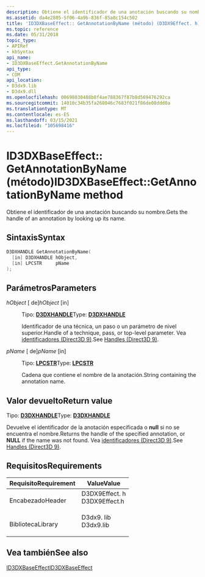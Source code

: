 ```yaml
---
description: Obtiene el identificador de una anotación buscando su nombre.
ms.assetid: da4e2805-5f06-4a9b-836f-85a8c154c502
title: 'ID3DXBaseEffect:: GetAnnotationByName (método) (D3DX9Effect. h)'
ms.topic: reference
ms.date: 05/31/2018
topic_type:
- APIRef
- kbSyntax
api_name:
- ID3DXBaseEffect.GetAnnotationByName
api_type:
- COM
api_location:
- D3dx9.lib
- D3dx9.dll
ms.openlocfilehash: 00698030488b8f4ae788367f87b8d569476292ca
ms.sourcegitcommit: 14010c34b35fa268046c7683f021f86de08ddd0a
ms.translationtype: MT
ms.contentlocale: es-ES
ms.lasthandoff: 03/15/2021
ms.locfileid: "105698416"
---
```

# <a name="id3dxbaseeffectgetannotationbyname-method"></a><span data-ttu-id="2a181-103">ID3DXBaseEffect:: GetAnnotationByName (método)</span><span class="sxs-lookup"><span data-stu-id="2a181-103">ID3DXBaseEffect::GetAnnotationByName method</span></span>

<span data-ttu-id="2a181-104">Obtiene el identificador de una anotación buscando su nombre.</span><span class="sxs-lookup"><span data-stu-id="2a181-104">Gets the handle of an annotation by looking up its name.</span></span>

## <a name="syntax"></a><span data-ttu-id="2a181-105">Sintaxis</span><span class="sxs-lookup"><span data-stu-id="2a181-105">Syntax</span></span>


```C++
D3DXHANDLE GetAnnotationByName(
  [in] D3DXHANDLE hObject,
  [in] LPCSTR     pName
);
```



## <a name="parameters"></a><span data-ttu-id="2a181-106">Parámetros</span><span class="sxs-lookup"><span data-stu-id="2a181-106">Parameters</span></span>

<dl> <dt>

<span data-ttu-id="2a181-107">*hObject* \[ de\]</span><span class="sxs-lookup"><span data-stu-id="2a181-107">*hObject* \[in\]</span></span>
</dt> <dd>

<span data-ttu-id="2a181-108">Tipo: **[D3DXHANDLE](dx9-graphics-reference-effects-constants.md)**</span><span class="sxs-lookup"><span data-stu-id="2a181-108">Type: **[D3DXHANDLE](dx9-graphics-reference-effects-constants.md)**</span></span>

<span data-ttu-id="2a181-109">Identificador de una técnica, un paso o un parámetro de nivel superior.</span><span class="sxs-lookup"><span data-stu-id="2a181-109">Handle of a technique, pass, or top-level parameter.</span></span> <span data-ttu-id="2a181-110">Vea [identificadores (Direct3D 9)](handles.md).</span><span class="sxs-lookup"><span data-stu-id="2a181-110">See [Handles (Direct3D 9)](handles.md).</span></span>

</dd> <dt>

<span data-ttu-id="2a181-111">*pName* \[ de\]</span><span class="sxs-lookup"><span data-stu-id="2a181-111">*pName* \[in\]</span></span>
</dt> <dd>

<span data-ttu-id="2a181-112">Tipo: **[ **LPCSTR**](../winprog/windows-data-types.md)**</span><span class="sxs-lookup"><span data-stu-id="2a181-112">Type: **[**LPCSTR**](../winprog/windows-data-types.md)**</span></span>

<span data-ttu-id="2a181-113">Cadena que contiene el nombre de la anotación.</span><span class="sxs-lookup"><span data-stu-id="2a181-113">String containing the annotation name.</span></span>

</dd> </dl>

## <a name="return-value"></a><span data-ttu-id="2a181-114">Valor devuelto</span><span class="sxs-lookup"><span data-stu-id="2a181-114">Return value</span></span>

<span data-ttu-id="2a181-115">Tipo: **[D3DXHANDLE](dx9-graphics-reference-effects-constants.md)**</span><span class="sxs-lookup"><span data-stu-id="2a181-115">Type: **[D3DXHANDLE](dx9-graphics-reference-effects-constants.md)**</span></span>

<span data-ttu-id="2a181-116">Devuelve el identificador de la anotación especificada o **null** si no se encuentra el nombre.</span><span class="sxs-lookup"><span data-stu-id="2a181-116">Returns the handle of the specified annotation, or **NULL** if the name was not found.</span></span> <span data-ttu-id="2a181-117">Vea [identificadores (Direct3D 9)](handles.md).</span><span class="sxs-lookup"><span data-stu-id="2a181-117">See [Handles (Direct3D 9)](handles.md).</span></span>

## <a name="requirements"></a><span data-ttu-id="2a181-118">Requisitos</span><span class="sxs-lookup"><span data-stu-id="2a181-118">Requirements</span></span>



| <span data-ttu-id="2a181-119">Requisito</span><span class="sxs-lookup"><span data-stu-id="2a181-119">Requirement</span></span> | <span data-ttu-id="2a181-120">Value</span><span class="sxs-lookup"><span data-stu-id="2a181-120">Value</span></span> |
|--------------------|------------------------------------------------------------------------------------------|
| <span data-ttu-id="2a181-121">Encabezado</span><span class="sxs-lookup"><span data-stu-id="2a181-121">Header</span></span><br/>  | <dl> <span data-ttu-id="2a181-122"><dt>D3DX9Effect. h</dt></span><span class="sxs-lookup"><span data-stu-id="2a181-122"><dt>D3DX9Effect.h</dt></span></span> </dl> |
| <span data-ttu-id="2a181-123">Biblioteca</span><span class="sxs-lookup"><span data-stu-id="2a181-123">Library</span></span><br/> | <dl> <span data-ttu-id="2a181-124"><dt>D3dx9. lib</dt></span><span class="sxs-lookup"><span data-stu-id="2a181-124"><dt>D3dx9.lib</dt></span></span> </dl>     |



## <a name="see-also"></a><span data-ttu-id="2a181-125">Vea también</span><span class="sxs-lookup"><span data-stu-id="2a181-125">See also</span></span>

<dl> <dt>

[<span data-ttu-id="2a181-126">ID3DXBaseEffect</span><span class="sxs-lookup"><span data-stu-id="2a181-126">ID3DXBaseEffect</span></span>](id3dxbaseeffect.md)
</dt> </dl>

 

 
